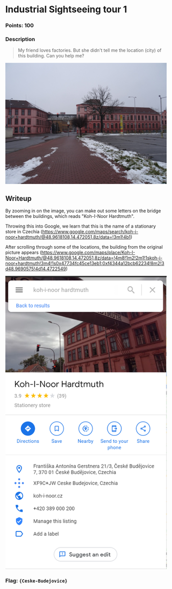 # Industrial Sightseeing tour 1

### Points: 100

### Description
>My friend loves factories. But she didn't tell me the location (city) of this building. Can you help me?

![Task Image](../images/ist1.JPG)

## Writeup
By zooming in on the image, you can make out some letters on the bridge between the buildings, which reads "Koh-I-Noor Hardtmuth".

Throwing this into Google, we learn that this is the name of a stationary store in Czechia (https://www.google.com/maps/search/koh-i-noor+hardtmuth/@48.9618108,14.472051,8z/data=!3m1!4b1)

After scrolling through some of the locations, the building from the original picture appears (https://www.google.com/maps/place/Koh-I-Noor+Hardtmuth/@48.9618108,14.472051,8z/data=!4m8!1m2!2m1!1skoh-i-noor+hardtmuth!3m4!1s0x47734fc45ce13eb1:0xf4344a12bcb62234!8m2!3d48.9690575!4d14.4722549)

![pic1](../images/ist2.png)

### Flag: `{Ceske-Budejovice}`